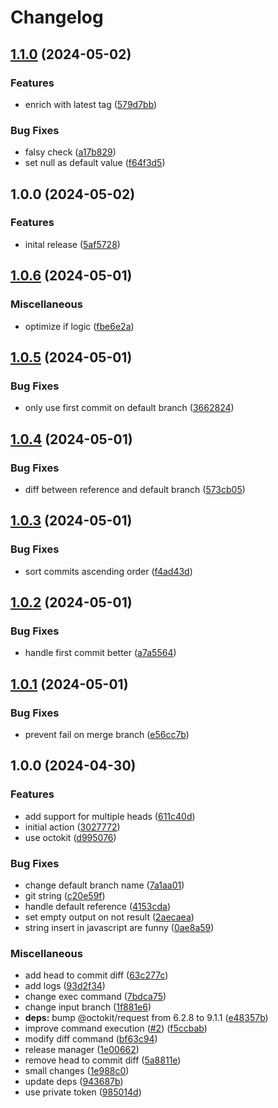 # Changelog

## [1.1.0](https://github.com/coquer/find-the-matrix-action/compare/v1.0.0...v1.1.0) (2024-05-02)


### Features

* enrich with latest tag ([579d7bb](https://github.com/coquer/find-the-matrix-action/commit/579d7bb4703ff4312ee589ac305f256a10f3819d))


### Bug Fixes

* falsy check ([a17b829](https://github.com/coquer/find-the-matrix-action/commit/a17b8292d6fccd080cdf4c7b40ac6ef8bdc71bfb))
* set null as default value ([f64f3d5](https://github.com/coquer/find-the-matrix-action/commit/f64f3d5f7d6a23a783eb13cae3a8d4aad586560f))

## 1.0.0 (2024-05-02)


### Features

* inital release ([5af5728](https://github.com/coquer/find-the-matrix-action/commit/5af57280db54feab637bca0ed8a17b200447d5ef))

## [1.0.6](https://github.com/coquer/matrix-filter-release/compare/v1.0.5...v1.0.6) (2024-05-01)


### Miscellaneous

* optimize if logic ([fbe6e2a](https://github.com/coquer/matrix-filter-release/commit/fbe6e2a782230314ea669c49ae6b6dfeceb87e02))

## [1.0.5](https://github.com/coquer/matrix-filter-release/compare/v1.0.4...v1.0.5) (2024-05-01)


### Bug Fixes

* only use first commit on default branch ([3662824](https://github.com/coquer/matrix-filter-release/commit/3662824b3ac919d06bb061b018e9d7f91a999fff))

## [1.0.4](https://github.com/coquer/matrix-filter-release/compare/v1.0.3...v1.0.4) (2024-05-01)


### Bug Fixes

* diff between reference and default branch ([573cb05](https://github.com/coquer/matrix-filter-release/commit/573cb058da7b0d440326919a722174ae4c6d8b16))

## [1.0.3](https://github.com/coquer/matrix-filter-release/compare/v1.0.2...v1.0.3) (2024-05-01)


### Bug Fixes

* sort commits ascending order ([f4ad43d](https://github.com/coquer/matrix-filter-release/commit/f4ad43d797121b312599af056c31d387132502f9))

## [1.0.2](https://github.com/coquer/matrix-filter-release/compare/v1.0.1...v1.0.2) (2024-05-01)


### Bug Fixes

* handle first commit better ([a7a5564](https://github.com/coquer/matrix-filter-release/commit/a7a5564e0b37a6ac4ce8110b2d27f8c946b2b0a4))

## [1.0.1](https://github.com/coquer/matrix-filter-release/compare/v1.0.0...v1.0.1) (2024-05-01)


### Bug Fixes

* prevent fail on merge branch ([e56cc7b](https://github.com/coquer/matrix-filter-release/commit/e56cc7b32b1566acbe90b8e329254f05ee7152af))

## 1.0.0 (2024-04-30)


### Features

* add support for multiple heads ([611c40d](https://github.com/coquer/matrix-filter-release/commit/611c40d573de8bc05eccd35c3eff428c3e28a7e0))
* initial action ([3027772](https://github.com/coquer/matrix-filter-release/commit/30277726dbb1c91621ea4ca67ffd4310142cfa54))
* use octokit ([d995076](https://github.com/coquer/matrix-filter-release/commit/d99507601220cf270c96858ddb156b3415056aa7))


### Bug Fixes

* change default branch name ([7a1aa01](https://github.com/coquer/matrix-filter-release/commit/7a1aa01bddb5c52e91c7723f23f0e3e9426dae60))
* git string ([c20e59f](https://github.com/coquer/matrix-filter-release/commit/c20e59fb646be0bbf8e3d0b9cfd3791c2a6153e7))
* handle default reference ([4153cda](https://github.com/coquer/matrix-filter-release/commit/4153cda93c9f1b469f285310479de4a2b2e9e369))
* set empty output on not result ([2aecaea](https://github.com/coquer/matrix-filter-release/commit/2aecaeaff0f2b88ec8732f05a242cc646e1ec4d7))
* string insert in javascript are funny ([0ae8a59](https://github.com/coquer/matrix-filter-release/commit/0ae8a596f4fadf48e55ce83e91e84853dd8b11cf))


### Miscellaneous

* add head to commit diff ([63c277c](https://github.com/coquer/matrix-filter-release/commit/63c277c99afd01dc1e7d3b50f3c47534ac9be5a7))
* add logs ([93d2f34](https://github.com/coquer/matrix-filter-release/commit/93d2f345e5bd4bfc77ac81545f84af0647b7e481))
* change exec command ([7bdca75](https://github.com/coquer/matrix-filter-release/commit/7bdca75af785014519f04626cb2e5f506df2e9c2))
* change input branch ([1f881e6](https://github.com/coquer/matrix-filter-release/commit/1f881e65e2ecd55b9216e9dc14687852e0cf7d2b))
* **deps:** bump @octokit/request from 6.2.8 to 9.1.1 ([e48357b](https://github.com/coquer/matrix-filter-release/commit/e48357b8af60f8595439cb11b96f93aabf066cfa))
* improve command execution ([#2](https://github.com/coquer/matrix-filter-release/issues/2)) ([f5ccbab](https://github.com/coquer/matrix-filter-release/commit/f5ccbaba164465c8e42367f7a760b1548c578eb3))
* modify diff command ([bf63c94](https://github.com/coquer/matrix-filter-release/commit/bf63c946bd53eeaa88946518a5a41aba6ce7cf30))
* release manager ([1e00662](https://github.com/coquer/matrix-filter-release/commit/1e0066211c663ebe5abe9b224cdeacd13a1eb649))
* remove head to commit diff ([5a8811e](https://github.com/coquer/matrix-filter-release/commit/5a8811eb4fe13c1f1b6aa6799f3557fa0620a10a))
* small changes ([1e988c0](https://github.com/coquer/matrix-filter-release/commit/1e988c089de953821a31f4a0a8087e766ff6e190))
* update deps ([943687b](https://github.com/coquer/matrix-filter-release/commit/943687bf475fbd83b6f3268a2c3c05dc004551aa))
* use private token ([985014d](https://github.com/coquer/matrix-filter-release/commit/985014d8f4152be191dfdae0da5f824bb02c28e6))
